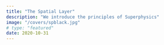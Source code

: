 ```yaml
---
title: "The Spatial Layer"
description: "We introduce the principles of Superphysics"
image: "/covers/spblack.jpg"
# type: "featured"
date: 2020-10-31
---
```

